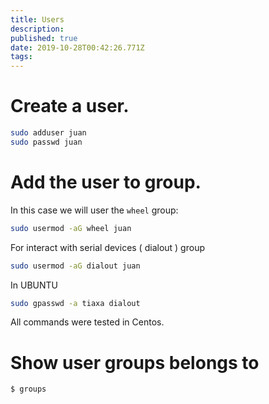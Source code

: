 ```yaml
---
title: Users
description: 
published: true
date: 2019-10-28T00:42:26.771Z
tags: 
---
```


# Create a user.

```sh
sudo adduser juan
sudo passwd juan
```

# Add the user to group.
In this case we will user the `wheel` group:


```sh
sudo usermod -aG wheel juan
```

For interact with serial devices ( dialout ) group
```sh
sudo usermod -aG dialout juan
```

In UBUNTU


```sh
sudo gpasswd -a tiaxa dialout
```


All commands were tested in Centos.

# Show user groups belongs to


```sh
$ groups
```

